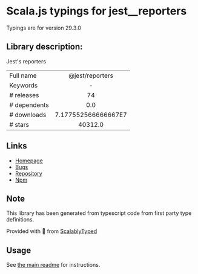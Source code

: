 
# Scala.js typings for jest__reporters

Typings are for version 29.3.0

## Library description:
Jest's reporters

|                    |                 |
| ------------------ | :-------------: |
| Full name          | @jest/reporters |
| Keywords           | - |
| # releases         | 74 |
| # dependents       | 0.0 |
| # downloads        | 7.177552566666667E7 |
| # stars            | 40312.0 |

## Links
- [Homepage](https://jestjs.io/)
- [Bugs](https://github.com/facebook/jest/issues)
- [Repository](https://github.com/facebook/jest)
- [Npm](https://www.npmjs.com/package/%40jest%2Freporters)
    


## Note
This library has been generated from typescript code from first party type definitions.

Provided with :purple_heart: from [ScalablyTyped](https://github.com/oyvindberg/ScalablyTyped)

## Usage
See [the main readme](../../readme.md) for instructions.


